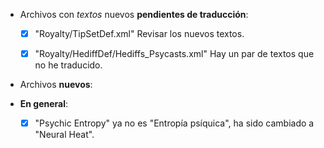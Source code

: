
* Archivos con *textos* nuevos **pendientes de traducción**:

	* [x] "Royalty/TipSetDef.xml"							Revisar los nuevos textos.
	* [x] "Royalty/HediffDef/Hediffs_Psycasts.xml"			Hay un par de textos que no he traducido.





* Archivos **nuevos**:



* **En general**:

	* [x] "Psychic Entropy" ya no es "Entropía psíquica", ha sido cambiado a "Neural Heat".